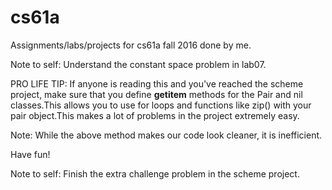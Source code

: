 # cs61a
Assignments/labs/projects for cs61a fall 2016 done by me. 

Note to self: Understand the constant space problem in lab07.


PRO LIFE TIP: If anyone is reading this and you've reached the scheme project, make sure that you define __getitem__ methods for the Pair and nil classes.This allows you to use for loops and functions like zip() with your pair object.This makes a lot of problems in the project extremely easy. 

Note: While the above method makes our code look cleaner, it is inefficient. 
 
Have fun!

Note to self: Finish the extra challenge problem in the scheme project. 
